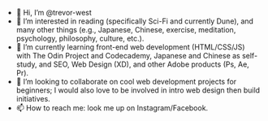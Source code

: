 - 👋 Hi, I’m @trevor-west
- 👀 I’m interested in reading (specifically Sci-Fi and currently Dune), and many other things (e.g., Japanese, Chinese, exercise, meditation, psychology, philosophy, culture, etc.).
- 🌱 I’m currently learning front-end web development (HTML/CSS/JS) with The Odin Project and Codecademy, Japanese and Chinese as self-study, and SEO, Web Design (XD), and other Adobe products (Ps, Ae, Pr).
- 💞️ I’m looking to collaborate on cool web development projects for beginners; I would also love to be involved in intro web design then build initiatives.
- 📫 How to reach me: look me up on Instagram/Facebook.
